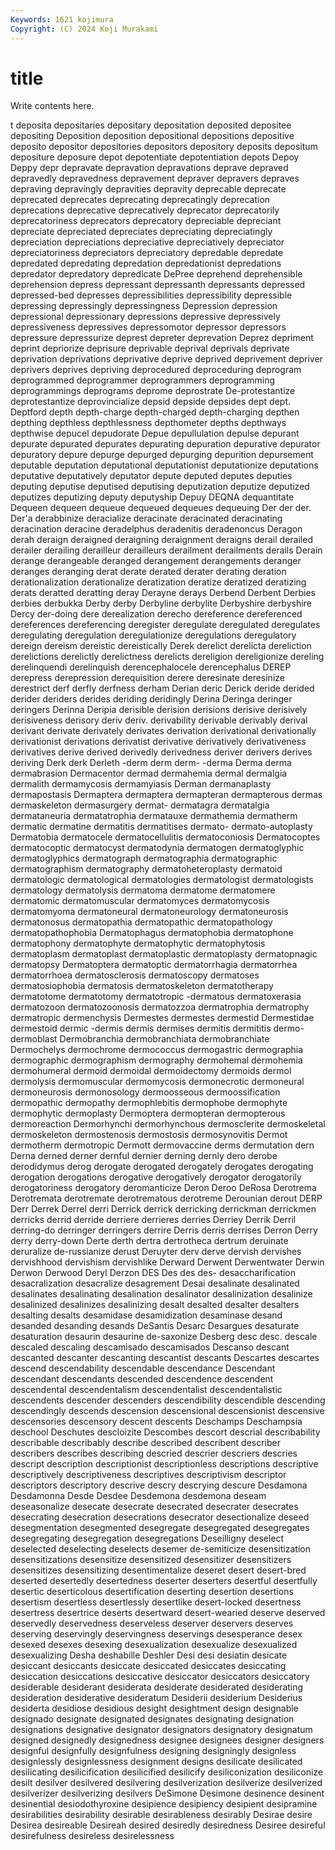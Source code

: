 ```yaml
---
Keywords: 1621 kojimura
Copyright: (C) 2024 Koji Murakami
---
```


# title

Write contents here.



t deposita depositaries depositary depositation deposited depositee depositing Deposition
deposition depositional depositions depositive deposito depositor depositories depositors depository deposits
depositum depositure deposure depot depotentiate depotentiation depots Depoy Deppy depr
depravate depravation depravations deprave depraved depravedly depravedness depravement depraver depravers
depraves depraving depravingly depravities depravity deprecable deprecate deprecated deprecates deprecating
deprecatingly deprecation deprecations deprecative deprecatively deprecator deprecatorily deprecatoriness deprecators deprecatory
depreciable depreciant depreciate depreciated depreciates depreciating depreciatingly depreciation depreciations depreciative
depreciatively depreciator depreciatoriness depreciators depreciatory depredable depredate depredated depredating depredation
depredationist depredations depredator depredatory depredicate DePree deprehend deprehensible deprehension depress
depressant depressanth depressants depressed depressed-bed depresses depressibilities depressibility depressible depressing
depressingly depressingness Depression depression depressional depressionary depressions depressive depressively depressiveness
depressives depressomotor depressor depressors depressure depressurize deprest depreter deprevation Deprez
depriment deprint depriorize deprisure deprivable deprival deprivals deprivate deprivation deprivations
deprivative deprive deprived deprivement depriver deprivers deprives depriving deprocedured deproceduring
deprogram deprogrammed deprogrammer deprogrammers deprogramming deprogrammings deprograms deprome deprostrate De-protestantize
deprotestantize deprovincialize depsid depside depsides dept dept. Deptford depth depth-charge
depth-charged depth-charging depthen depthing depthless depthlessness depthometer depths depthways depthwise
depucel depudorate Depue depullulation depulse depurant depurate depurated depurates depurating
depuration depurative depurator depuratory depure depurge depurged depurging depurition depursement
deputable deputation deputational deputationist deputationize deputations deputative deputatively deputator depute
deputed deputes deputies deputing deputise deputised deputising deputization deputize deputized
deputizes deputizing deputy deputyship Depuy DEQNA dequantitate Dequeen dequeen dequeue
dequeued dequeues dequeuing Der der der. Der'a derabbinize deracialize deracinate
deracinated deracinating deracination deracine deradelphus deradenitis deradenoncus Deragon derah deraign
deraigned deraigning deraignment deraigns derail derailed derailer derailing derailleur derailleurs
derailment derailments derails Derain derange derangeable deranged derangement derangements deranger
deranges deranging derat derate derated derater derating deration derationalization derationalize
deratization deratize deratized deratizing derats deratted deratting deray Derayne derays
Derbend Derbent Derbies derbies derbukka Derby derby Derbyline derbylite Derbyshire
derbyshire Dercy der-doing dere derealization derecho dereference dereferenced dereferences dereferencing
deregister deregulate deregulated deregulates deregulating deregulation deregulationize deregulations deregulatory dereign
dereism dereistic dereistically Derek derelict derelicta dereliction derelictions derelictly derelictness
derelicts dereligion dereligionize dereling derelinquendi derelinquish derencephalocele derencephalus DEREP derepress
derepression derequisition derere deresinate deresinize derestrict derf derfly derfness derham
Derian deric Derick deride derided derider deriders derides deriding deridingly
Derina Deringa deringer deringers Derinna Deripia derisible derision derisions derisive
derisively derisiveness derisory deriv deriv. derivability derivable derivably derival derivant
derivate derivately derivates derivation derivational derivationally derivationist derivations derivatist derivative
derivatively derivativeness derivatives derive derived derivedly derivedness deriver derivers derives
deriving Derk derk Derleth -derm derm derm- -derma Derma derma
dermabrasion Dermacentor dermad dermahemia dermal dermalgia dermalith dermamycosis dermamyiasis Derman
dermanaplasty dermapostasis Dermaptera dermaptera dermapteran dermapterous dermas dermaskeleton dermasurgery dermat-
dermatagra dermatalgia dermataneuria dermatatrophia dermatauxe dermathemia dermatherm dermatic dermatine dermatitis
dermatitises dermato- dermato-autoplasty Dermatobia dermatocele dermatocellulitis dermatoconiosis Dermatocoptes dermatocoptic dermatocyst
dermatodynia dermatogen dermatoglyphic dermatoglyphics dermatograph dermatographia dermatographic dermatographism dermatography dermatoheteroplasty
dermatoid dermatologic dermatological dermatologies dermatologist dermatologists dermatology dermatolysis dermatoma dermatome
dermatomere dermatomic dermatomuscular dermatomyces dermatomycosis dermatomyoma dermatoneural dermatoneurology dermatoneurosis dermatonosus
dermatopathia dermatopathic dermatopathology dermatopathophobia Dermatophagus dermatophobia dermatophone dermatophony dermatophyte dermatophytic
dermatophytosis dermatoplasm dermatoplast dermatoplastic dermatoplasty dermatopnagic dermatopsy Dermatoptera dermatoptic dermatorrhagia
dermatorrhea dermatorrhoea dermatosclerosis dermatoscopy dermatoses dermatosiophobia dermatosis dermatoskeleton dermatotherapy dermatotome
dermatotomy dermatotropic -dermatous dermatoxerasia dermatozoon dermatozoonosis dermatozzoa dermatrophia dermatrophy dermatropic
dermenchysis Dermestes dermestes dermestid Dermestidae dermestoid dermic -dermis dermis dermises
dermitis dermititis dermo- dermoblast Dermobranchia dermobranchiata dermobranchiate Dermochelys dermochrome dermococcus
dermogastric dermographia dermographic dermographism dermography dermohemal dermohemia dermohumeral dermoid dermoidal
dermoidectomy dermoids dermol dermolysis dermomuscular dermomycosis dermonecrotic dermoneural dermoneurosis dermonosology
dermoosseous dermoossification dermopathic dermopathy dermophlebitis dermophobe dermophyte dermophytic dermoplasty Dermoptera
dermopteran dermopterous dermoreaction Dermorhynchi dermorhynchous dermosclerite dermoskeletal dermoskeleton dermostenosis dermostosis
dermosynovitis Dermot dermotherm dermotropic Dermott dermovaccine derms dermutation dern Derna
derned derner dernful dernier derning dernly dero derobe derodidymus derog
derogate derogated derogately derogates derogating derogation derogations derogative derogatively derogator
derogatorily derogatoriness derogatory deromanticize Deron Deroo DeRosa Derotrema Derotremata derotremate
derotrematous derotreme Derounian derout DERP Derr Derrek Derrel derri Derrick
derrick derricking derrickman derrickmen derricks derrid derride derriere derrieres derries
Derriey Derrik Derril derring-do derringer derringers derrire Derris derris derrises
Derron Derry derry derry-down Derte derth dertra dertrotheca dertrum deruinate
deruralize de-russianize derust Deruyter derv derve dervish dervishes dervishhood dervishism
dervishlike Derward Derwent Derwentwater Derwin Derwon Derwood Deryl Derzon DES
Des des des- desaccharification desacralization desacralize desagrement Desai desalinate desalinated
desalinates desalinating desalination desalinator desalinization desalinize desalinized desalinizes desalinizing desalt
desalted desalter desalters desalting desalts desamidase desamidization desaminase desand desanded
desanding desands DeSantis Desarc Desargues desaturate desaturation desaurin desaurine de-saxonize
Desberg desc desc. descale descaled descaling descamisado descamisados Descanso descant
descanted descanter descanting descantist descants Descartes descartes descend descendability descendable
descendance Descendant descendant descendants descended descendence descendent descendental descendentalism descendentalist
descendentalistic descendents descender descenders descendibility descendible descending descendingly descends descension
descensional descensionist descensive descensories descensory descent descents Deschamps Deschampsia deschool
Deschutes descloizite Descombes descort descrial describability describable describably describe described
describent describer describers describes describing descried descrier descriers descries descript
description descriptionist descriptionless descriptions descriptive descriptively descriptiveness descriptives descriptivism descriptor
descriptors descriptory descrive descry descrying descure Desdamona Desdamonna Desde Desdee
Desdemona desdemona deseam deseasonalize desecate desecrate desecrated desecrater desecrates desecrating
desecration desecrations desecrator desectionalize deseed desegmentation desegmented desegregate desegregated desegregates
desegregating desegregation desegregations Deseilligny deselect deselected deselecting deselects desemer de-semiticize
desensitization desensitizations desensitize desensitized desensitizer desensitizers desensitizes desensitizing desentimentalize deseret
desert desert-bred deserted desertedly desertedness deserter deserters desertful desertfully desertic
deserticolous desertification deserting desertion desertions desertism desertless desertlessly desertlike desert-locked
desertness desertress desertrice deserts desertward desert-wearied deserve deserved deservedly deservedness
deserveless deserver deservers deserves deserving deservingly deservingness deservings desesperance desex
desexed desexes desexing desexualization desexualize desexualized desexualizing Desha deshabille Deshler
Desi desi desiatin desicate desiccant desiccants desiccate desiccated desiccates desiccating
desiccation desiccations desiccative desiccator desiccators desiccatory desiderable desiderant desiderata desiderate
desiderated desiderating desideration desiderative desideratum Desiderii desiderium Desiderius desiderta desidiose
desidious desight desightment design designable designado designate designated designates designating
designation designations designative designator designators designatory designatum designed designedly designedness
designee designees designer designers designful designfully designfulness designing designingly designless
designlessly designlessness designment designs desilicate desilicated desilicating desilicification desilicified desilicify
desiliconization desiliconize desilt desilver desilvered desilvering desilverization desilverize desilverized desilverizer
desilverizing desilvers DeSimone Desimone desinence desinent desinential desiodothyroxine desipience desipiency
desipient desipramine desirabilities desirability desirable desirableness desirably Desirae desire Desirea
desireable Desireah desired desiredly desiredness Desiree desireful desirefulness desireless desirelessness

